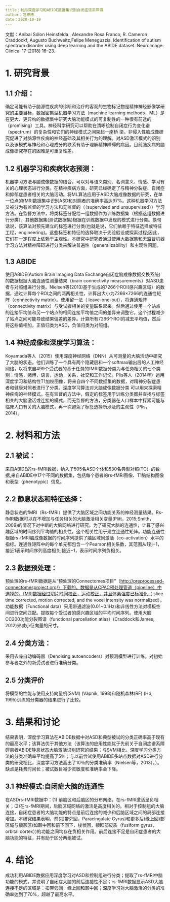 ```yaml
---
title：利用深度学习和ABIDE数据集识别自闭症谱系障碍
author：范穗穗
date：2020-10-19
---
```

文献：Anibal Sólon Heinsfelda , Alexandre Rosa Franco, R. Cameron Craddockf, Augusto Buchweitz,Felipe Meneguzzia, Identification of autism spectrum disorder using deep learning and the ABIDE dataset. NeuroImage: Clinical 17 (2018) 16–23.
# 1. 研究背景
## 1.1 介绍：
确定可能有助于脑源性疾病的诊断和治疗的客观的生物标记物是精神神经影像学研究的主要目标，数据密集型机器学习方法（machine learning methods，ML）是在更大、更异构的数据集中研究大脑功能模式的可复制性的一种很有前途的（promising）工具。神经科学研究可以帮助在清晰绘制自闭症行为变化谱（spectrum）的复杂性和它们的神经模式之间架起一座桥
梁。非侵入性脑成像研究促进了对脑源性疾病的神经基础及其相关行为的理解。对ASD激活模式的识别以及该模式与神经和心理成分的联系有助于理解精神障碍的病因。目前脑疾病的脑成像研究存在的困难是可重复性差。
## 1.2 机器学习和疾病状态预测：
机器学习方法与脑成像数据的结合，可以对与语义类别、名词含义、情感、学习有关的心理状态进行分类。在精神疾病方面，研究已经确定了与精神分裂症、自闭症和抑郁症患者相关的大脑活动。将ML算法应用于ASD大脑成像数据的研究，在单一位点的fMRI数据集中识别ASD和对照者的准确率高达97%。这种机器学习方法又被分为有监督的学习方法和无监督的（（supervised and unsupervised））学习方法。在监督方法中，将类标签分配给一组数据作为训练数据集（根据这组数据进行分类），其他数据集(测试数据集)根据在训练数据中发现的模式进行分类。换句话说，该算法对预先建立的标签进行分类(也就是说，它们依赖于特征选择或特征工程，engineering)。这些标签和特征的选择取决于先验假设或探索过程;因此，它们在一定程度上依赖于主观性。本研究中研究者通过使用大数据集和无监督机器学习方法对精神障碍进行分类来解决普遍性（generalizability）和主观性问题。
## 1.3 ABIDE
使用ABIDE(Autism Brain Imaging Data Exchange自闭症脑成像数据交换系统)的数据根据大脑连通性测量结果（brain connectivity measurements）对ASD患者与对照组进行分类。Nielsen等(2013)基于生成的7266个ROI(感兴趣区域）的数据，通过计算每个ROI之间的两两相关性，计算出大小为7266×7266的连通性矩阵（connectivity matrix）。使用留一法（ leave-one-out），将连通矩阵（connectivity matrix）与受试者相关的变量联系起来。然后通过使用一个站点的连接平均值和另一个站点的相同连接平均值之间的差异来调整它。这个过程减少了站点之间可能导致结果偏差的差异。计算所有7266个ROI的减去平均值，然后将这些值相加，正值归类为ASD，负值归类为对照组。
## 1.4 神经成像和深度学习算法：
Koyamada等人（2015）使用深度神经网络（DNN）从可测量的大脑活动中研究了大脑的状态。他们训练了一个具有两个隐藏层和一个softmax输出层的人工神经网络，以将来自499个受试者的基于任务的fMRI数据分类为与任务相关的七个类别：情感，赌博，语言，运动，关系，社交和工作记忆。Plis等人（2014年）运用深度学习和结构性T1加权图像，将来自四个不同数据集的数据，对精神分裂症患者和健康对照者进行了分类。深度学习算法对大脑成像数据分类
可以用来探索精神疾病的神经模式。在有监督的方法中，假定的标签用于训练分类器并查找与标签相关的大脑激活或连接的模式，而无监督的方法，分类器在人口样本中探索可能与临床人口有关的大脑模式，再一次避免了标签选择所涉及的主观性（Plis，2014）。
# 2. 材料和方法
## 2.1 被试：
来自ABIDE的rs-fMRI数据，纳入了505名ASD个体和530名典型对照(TC）的数据,来自ABIDE中17个不同的数据集，包括每个患者的rs-fMRI图像、T1脑结构图像和表型（phenotypic）信息。
## 2.2 静息状态和特征选择：
静息状态的fMRI（Rs-fMRI）提供了大脑区域之间功能关系的神经测量结果。Rs-fMRI数据可以在不增加与任务相关的大脑激活相关变量(Plitt，2015;Smith，2009)的情况下对中断的大脑网络进行研究。为了研究大脑的连通性，计算了感兴趣区域的时间序列平均值的相关性。这个相关性用于建立连通性矩阵。功能连通性根据rs-fMRI脑成像数据的时间序列提供了脑区域同激活（co-activation）水平的指标。连通性矩阵中的每个单元都包含一个Pearson相关系数，其范围从1到−1，接近1表示时间序列高度相关;接近−1，表示时间序列负相关。
## 2.3 数据预处理：
预处理的rs-fMRI数据是从“预处理的Connectomes项目”（http://preprocessed-connectomesproject.org/）下载的。数据是从CPAC预处理管道（pipeline）中选择的。fMRI数据经过切片时间校正，运动校正，并且体素强度已标准化（ slice time corrected, motion corrected, and the voxel intensity was normalized）。功能数据（Functional data）采用带通滤波(0.01~0.1Hz)和非线性方法对模板空间进行空间匹配。提取每个受试者的感兴趣区域的平均时间序列。使用大脑CC200功能分裂图谱（functional parcellation atlas）(Craddock和James, 2012)来减小征向量的尺寸。
## 2.4 分类方法：
采用去噪自动编码器（Denoising autoencoders）对预测模型进行训练，对初始参与者之外的新受试者进行准确分类。
## 2.5 分类评价
将模型的性能与使用支持向量机(SVM) (Vapnik, 1998)和随机森林(RF) (Ho, 1995)训练的分类器的结果进行了比较。
# 3. 结果和讨论
结果表明，深度学习算法在ABIDE数据中对ASD和典型被试的分类正确率高于现有的最高水平；该算法优于其他方法（该算法的应用性能优于先前关于自闭症谱系障碍患者ABIDE静息状态大脑激活识别研究的结果；与SVM相比，深度学习分类方法的分类准确率平均提高了5％；与以前尝试使用ABIDE多站点数据对ASD进行分类的研究相比，深度学习方法高出了10％的分类准确率（Nielsen等，2013）。）。缺点是耗费时间长；被试数目减少灵敏度和准确率会下降。
## 3.1 神经模式:自闭症大脑的连通性
在ASDrs-fMRI数据中：(1) 前脑区和后脑区的分布网络，在rs-fMRI激活呈负相关；(2)在rs-fMRI期间，后脑区域网络的激活是高度相关的。相对于控制组的大脑连接，自闭症患者的大脑功能的特点是前后连接的减少和后脑区域之间的局部连接增加。本研究结果表明，前(扣带旁回，Paracingulate Gyrus)和更多后(缘上回)部区域与额颞区(如颞中回和前下回下，梭状回，额眶部皮质（fusiform gyrus， orbital cortex）)的功能之间均存在负相关作用。前后连接不足是自闭症患者的大脑功能的特征，并有助于区分两组被试。
# 4. 结论
成功利用ABIDE数据应用深度学习对ASD和控制组进行分类；提取了rs-fMRI中脑功能的模式，并说明了自闭症大脑的前后连接性不足；rs-fMRI数据显示ASD大脑连接不足的区域是：扣带旁回，缘上回和颞中回；深度学习对大脑激活的分类的准确率达到了70%，超越了最高水平。
